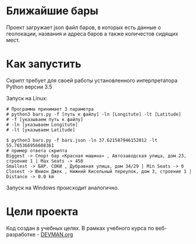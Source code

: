 # Ближайшие бары

Проект загружает json файл баров, в которых есть данные о геолокации, названия и адреса баров а также количестов сидящих мест.

# Как запустить

Скрипт требует для своей работы установленного интерпретатора Python версии 3.5

Запуск на Linux:

```#!bash
# Программа принимает 3 параметра
# python3 bars.py -f [путь к файлу] -ln [Longitute] -lt [Latitude]
# -f [указываем путь к файлу]
# -ln [указываем Longitute]
# -lt [указываем Latitude]

$ python3 bars.py -f bars.json -ln 37.621587946152012 -lt 55.765366956608361
# пример ответа скрипта
Biggest -> Спорт бар «Красная машина» , Автозаводская улица, дом 23, строение 1 | Max Seats -> 450
Smallest -> БАР. СОКИ , Дубравная улица, дом 34/29 | Min Seats -> 0
Closest -> Юнион Джек , Нижний Кисельный переулок, дом 3, строение 1 | Distance -> 0.0 km

```

Запуск на Windows происходит аналогично.

# Цели проекта

Код создан в учебных целях. В рамках учебного курса по веб-разработке - [DEVMAN.org](https://devman.org)
